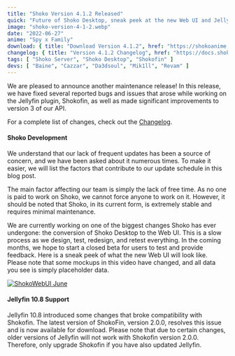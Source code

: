 ```yaml
---
title: "Shoko Version 4.1.2 Released"
quick: "Future of Shoko Desktop, sneak peek at the new Web UI and Jellyfin 10.8 support."
image: "shoko-version-4-1-2.webp"
date: "2022-06-27"
anime: "Spy x Family"
download: { title: "Download Version 4.1.2", href: "https://shokoanime.com/downloads/" }
changelog: { title: "Version 4.1.2 Changelog", href: "https://docs.shokoanime.com/changelog/" }
tags: [ "Shoko Server", "Shoko Desktop", "Shokofin" ]
devs: [ "Baine", "Cazzar", "Da3dsoul", "Mik1ll", "Revam" ]
---
```


We are pleased to announce another maintenance release! In this release, we have fixed several reported bugs and issues
that arose while working on the Jellyfin plugin, Shokofin, as well as made significant improvements to version 3 of our
API.

For a complete list of changes, check out the [Changelog](https://docs.shokoanime.com/changelog/).

#### Shoko Development

We understand that our lack of frequent updates has been a source of concern, and we have been asked about it numerous
times. To make it easier, we will list the factors that contribute to our update schedule in this blog post.

The main factor affecting our team is simply the lack of free time. As no one is paid to work on Shoko, we cannot force
anyone to work on it. However, it should be noted that Shoko, in its current form, is extremely stable and requires
minimal maintenance.

We are currently working on one of the biggest changes Shoko has ever undergone: the conversion of Shoko Desktop to the
Web UI. This is a slow process as we design, test, redesign, and retest everything. In the coming months, we hope to
start a closed beta for users to test and provide feedback. Here is a sneak peek of what the new Web UI will look like.
Please note that some mockups in this video have changed, and all data you see is simply placeholder data.

[![ShokoWebUI June](/images/blog/shoko-version-4-1-2-video-thumb.webp)](http://shokoanime.com/files/videos/ShokoWebUI-June.mp4)

#### Jellyfin 10.8 Support

Jellyfin 10.8 introduced some changes that broke compatibility with Shokofin. The latest version of ShokoFin, version
2.0.0, resolves this issue and is now available for download. Please note that due to certain changes, older versions of
Jellyfin will not work with Shokofin version 2.0.0. Therefore, only upgrade Shokofin if you have also updated Jellyfin.
